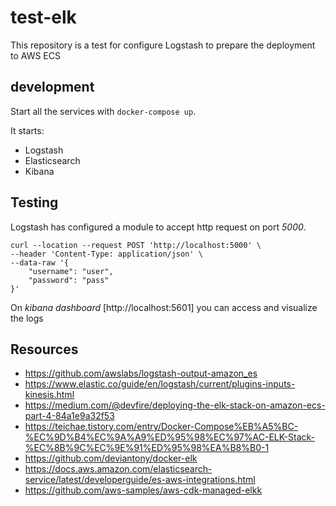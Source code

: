 # test-elk

This repository is a test for configure Logstash to prepare the deployment to AWS ECS

## development

Start all the services with `docker-compose up`.

It starts:
- Logstash
- Elasticsearch
- Kibana

## Testing

Logstash has configured a module to accept http request on port _5000_.

```
curl --location --request POST 'http://localhost:5000' \
--header 'Content-Type: application/json' \
--data-raw '{
    "username": "user",
    "password": "pass"
}'
```

On _kibana dashboard_ [http://localhost:5601] you can access and visualize the logs

## Resources

- https://github.com/awslabs/logstash-output-amazon_es
- https://www.elastic.co/guide/en/logstash/current/plugins-inputs-kinesis.html
- https://medium.com/@devfire/deploying-the-elk-stack-on-amazon-ecs-part-4-84a1e9a32f53
- https://teichae.tistory.com/entry/Docker-Compose%EB%A5%BC-%EC%9D%B4%EC%9A%A9%ED%95%98%EC%97%AC-ELK-Stack-%EC%8B%9C%EC%9E%91%ED%95%98%EA%B8%B0-1
- https://github.com/deviantony/docker-elk
- https://docs.aws.amazon.com/elasticsearch-service/latest/developerguide/es-aws-integrations.html
- https://github.com/aws-samples/aws-cdk-managed-elkk